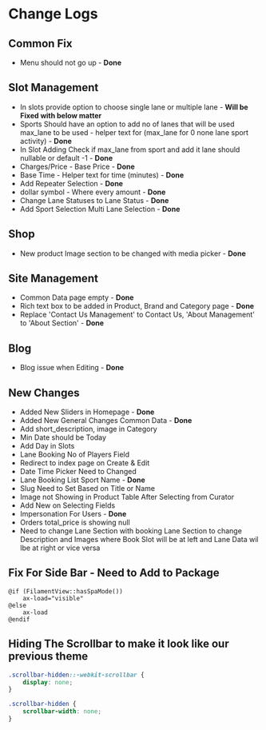 # Change Logs

## Common Fix

- Menu should not go up - **Done**

## Slot Management

- In slots provide option to choose single lane or multiple lane - **Will be Fixed with below matter**
- Sports Should have an option to add no of lanes that will be used max_lane to be used - helper text for (max_lane for 0 none lane sport activity) - **Done**
- In Slot Adding Check if max_lane from sport and add it lane should nullable or default -1 - **Done**
- Charges/Price - Base Price - **Done**
- Base Time - Helper text for time (minutes) - **Done**
- Add Repeater Selection - **Done**
- dollar symbol - Where every amount - **Done**
- Change Lane Statuses to Lane Status - **Done**
- Add Sport Selection Multi Lane Selection - **Done**

## Shop

- New product Image section to be changed with media picker - **Done**

## Site Management

- Common Data page empty - **Done**
- Rich text box to be added in Product, Brand and Category page - **Done**
- Replace 'Contact Us Management' to Contact Us, 'About Management' to 'About Section' - **Done**

## Blog

- Blog issue when Editing - **Done**

## New Changes

- Added New Sliders in Homepage - **Done**
- Added New General Changes Common Data - **Done**
- Add short_description, image in Category
- Min Date should be Today
- Add Day in Slots
- Lane Booking No of Players Field
- Redirect to index page on Create & Edit
- Date Time Picker Need to Changed
- Lane Booking List Sport Name - **Done**
- Slug Need to Set Based on Title or Name
- Image not Showing in Product Table After Selecting from Curator
- Add New on Selecting Fields
- Impersonation For Users - **Done**
- Orders total_price is showing null
- Need to change Lane Section with booking Lane Section to change Description and Images where Book Slot will be at left and Lane Data wil lbe at right or vice versa

## Fix For Side Bar - Need to Add to Package

```blade
@if (FilamentView::hasSpaMode())
    ax-load="visible"
@else
    ax-load
@endif
```

## Hiding The Scrollbar to make it look like our previous theme

```css
.scrollbar-hidden::-webkit-scrollbar {
    display: none;
}

.scrollbar-hidden {
    scrollbar-width: none;
}
```
